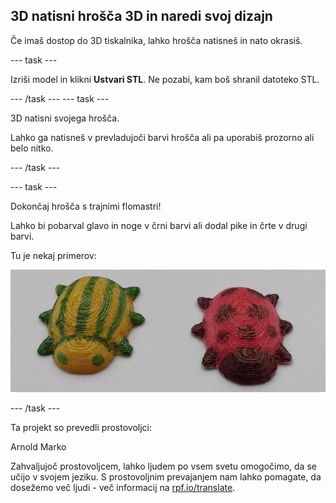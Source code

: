 ## 3D natisni hrošča 3D in naredi svoj dizajn

Če imaš dostop do 3D tiskalnika, lahko hrošča natisneš in nato okrasiš.

--- task ---

Izriši model in klikni **Ustvari STL**. Ne pozabi, kam boš shranil datoteko STL.

--- /task --- --- task ---

3D natisni svojega hrošča.

Lahko ga natisneš v prevladujoči barvi hrošča ali pa uporabiš prozorno ali belo nitko.

--- /task ---

--- task ---

Dokončaj hrošča s trajnimi flomastri!

Lahko bi pobarval glavo in noge v črni barvi ali dodal pike in črte v drugi barvi.

Tu je nekaj primerov:

![posnetek zaslona](images/bug-decorated.png)

--- /task ---

Ta projekt so prevedli prostovoljci:

Arnold Marko

Zahvaljujoč prostovoljcem, lahko ljudem po vsem svetu omogočimo, da se učijo v svojem jeziku. S prostovoljnim prevajanjem nam lahko pomagate, da dosežemo več ljudi - več informacij na [rpf.io/translate](https://rpf.io/translate).




  
